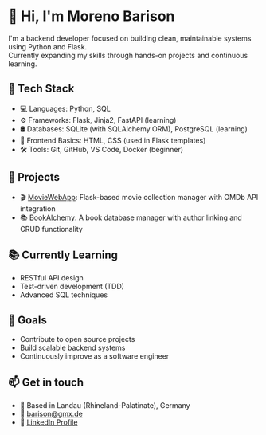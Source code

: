 # 👋 Hi, I'm Moreno Barison

I'm a backend developer focused on building clean, maintainable systems using Python and Flask.  
Currently expanding my skills through hands-on projects and continuous learning.

## 🔧 Tech Stack
- 💻 Languages: Python, SQL
- ⚙️ Frameworks: Flask, Jinja2, FastAPI (learning)
- 🛢️ Databases: SQLite (with SQLAlchemy ORM), PostgreSQL (learning)
- 🧩 Frontend Basics: HTML, CSS (used in Flask templates)
- 🛠️ Tools: Git, GitHub, VS Code, Docker (beginner)

## 🎯 Projects
- 🎬 [MovieWebApp](https://github.com/moreno-barison/moviewebapp): Flask-based movie collection manager with OMDb API integration  
- 📚 [BookAlchemy](https://github.com/moreno-barison/bookalchemy): A book database manager with author linking and CRUD functionality

## 📚 Currently Learning
- RESTful API design  
- Test-driven development (TDD)  
- Advanced SQL techniques

## 🚀 Goals
- Contribute to open source projects  
- Build scalable backend systems  
- Continuously improve as a software engineer

## 📫 Get in touch
- 📍 Based in Landau (Rhineland-Palatinate), Germany  
- 📧 [barison@gmx.de](mailto:barison@gmx.de)  
- 💼 [LinkedIn Profile](https://www.linkedin.com/in/moreno-barison/)
